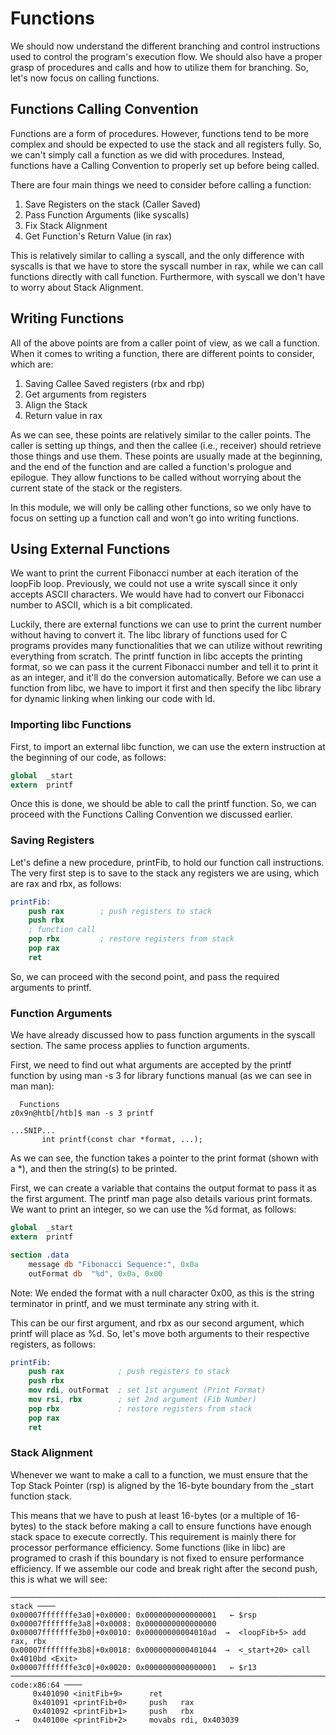 # Functions

We should now understand the different branching and control instructions used to control the program's execution flow. We should also have a proper grasp of procedures and calls and how to utilize them for branching. So, let's now focus on calling functions.

## Functions Calling Convention

Functions are a form of procedures. However, functions tend to be more complex and should be expected to use the stack and all registers fully. So, we can't simply call a function as we did with procedures. Instead, functions have a Calling Convention to properly set up before being called.

There are four main things we need to consider before calling a function:

1. Save Registers on the stack (Caller Saved)
2. Pass Function Arguments (like syscalls)
3. Fix Stack Alignment
4. Get Function's Return Value (in rax)

This is relatively similar to calling a syscall, and the only difference with syscalls is that we have to store the syscall number in rax, while we can call functions directly with call function. Furthermore, with syscall we don't have to worry about Stack Alignment.

## Writing Functions

All of the above points are from a caller point of view, as we call a function. When it comes to writing a function, there are different points to consider, which are:

1. Saving Callee Saved registers (rbx and rbp)
2. Get arguments from registers
3. Align the Stack
4. Return value in rax

As we can see, these points are relatively similar to the caller points. The caller is setting up things, and then the callee (i.e., receiver) should retrieve those things and use them. These points are usually made at the beginning, and the end of the function and are called a function's prologue and epilogue. They allow functions to be called without worrying about the current state of the stack or the registers.

In this module, we will only be calling other functions, so we only have to focus on setting up a function call and won't go into writing functions.

## Using External Functions

We want to print the current Fibonacci number at each iteration of the loopFib loop. Previously, we could not use a write syscall since it only accepts ASCII characters. We would have had to convert our Fibonacci number to ASCII, which is a bit complicated.

Luckily, there are external functions we can use to print the current number without having to convert it. The libc library of functions used for C programs provides many functionalities that we can utilize without rewriting everything from scratch. The printf function in libc accepts the printing format, so we can pass it the current Fibonacci number and tell it to print it as an integer, and it'll do the conversion automatically. Before we can use a function from libc, we have to import it first and then specify the libc library for dynamic linking when linking our code with ld.

### Importing libc Functions

First, to import an external libc function, we can use the extern instruction at the beginning of our code, as follows:

```nasm
global  _start
extern  printf
```

Once this is done, we should be able to call the printf function. So, we can proceed with the Functions Calling Convention we discussed earlier.

### Saving Registers

Let's define a new procedure, printFib, to hold our function call instructions. The very first step is to save to the stack any registers we are using, which are rax and rbx, as follows:

```nasm
printFib:
    push rax        ; push registers to stack
    push rbx
    ; function call
    pop rbx         ; restore registers from stack
    pop rax
    ret
```

So, we can proceed with the second point, and pass the required arguments to printf.

### Function Arguments

We have already discussed how to pass function arguments in the syscall section. The same process applies to function arguments.

First, we need to find out what arguments are accepted by the printf function by using man -s 3 for library functions manual (as we can see in man man):

```
  Functions
z0x9n@htb[/htb]$ man -s 3 printf

...SNIP...
       int printf(const char *format, ...);
```

As we can see, the function takes a pointer to the print format (shown with a \*), and then the string(s) to be printed.

First, we can create a variable that contains the output format to pass it as the first argument. The printf man page also details various print formats. We want to print an integer, so we can use the %d format, as follows:

```nasm
global  _start
extern  printf

section .data
    message db "Fibonacci Sequence:", 0x0a
    outFormat db  "%d", 0x0a, 0x00
```

Note: We ended the format with a null character 0x00, as this is the string terminator in printf, and we must terminate any string with it.

This can be our first argument, and rbx as our second argument, which printf will place as %d. So, let's move both arguments to their respective registers, as follows:

```nasm
printFib:
    push rax            ; push registers to stack
    push rbx
    mov rdi, outFormat  ; set 1st argument (Print Format)
    mov rsi, rbx        ; set 2nd argument (Fib Number)
    pop rbx             ; restore registers from stack
    pop rax
    ret
```

### Stack Alignment

Whenever we want to make a call to a function, we must ensure that the Top Stack Pointer (rsp) is aligned by the 16-byte boundary from the \_start function stack.

This means that we have to push at least 16-bytes (or a multiple of 16-bytes) to the stack before making a call to ensure functions have enough stack space to execute correctly. This requirement is mainly there for processor performance efficiency. Some functions (like in libc) are programed to crash if this boundary is not fixed to ensure performance efficiency. If we assemble our code and break right after the second push, this is what we will see:

```
───────────────────────────────────────────────────────────────────────────────────────── stack ────
0x00007fffffffe3a0│+0x0000: 0x0000000000000001	 ← $rsp
0x00007fffffffe3a8│+0x0008: 0x0000000000000000
0x00007fffffffe3b0│+0x0010: 0x00000000004010ad  →  <loopFib+5> add rax, rbx
0x00007fffffffe3b8│+0x0018: 0x0000000000401044  →  <_start+20> call 0x4010bd <Exit>
0x00007fffffffe3c0│+0x0020: 0x0000000000000001	 ← $r13
─────────────────────────────────────────────────────────────────────────────────── code:x86:64 ────
     0x401090 <initFib+9>      ret
     0x401091 <printFib+0>     push   rax
     0x401092 <printFib+1>     push   rbx
 →   0x40100e <printFib+2>     movabs rdi, 0x403039
```
